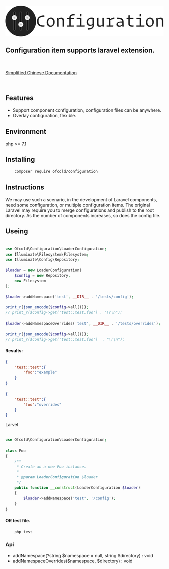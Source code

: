 <p align="center"><img src="https://raw.githubusercontent.com/ofcold/configuration/1.0/config.svg?sanitize=true"></p>

Configuration item supports laravel extension.
------------------------

<br>
    <p>
        <a href="https://github.com/ofcold/configuration/blob/1.0/README_zh_CN.md">Simplified Chinese Documentation</a>
    </p>
<br>

## Features
 - Support component configuration, configuration files can be anywhere.
 - Overlay configuration, flexible.

## Environment
php >= 7.1

## Installing

```bash
    composer require ofcold/configuration
```

## Instructions
We may use such a scenario, in the development of Laravel components, need some configuration, or multiple configuration items. The original Laravel may require you to merge configurations and publish to the root directory.
As the number of components increases, so does the config file.

## Useing

```php

use Ofcold\Configuration\LoaderConfiguration;
use Illuminate\Filesystem\Filesystem;
use Illuminate\Config\Repository;

$loader = new LoaderConfiguration(
	$config = new Repository,
	new Filesystem
);

$loader->addNamespace('test', __DIR__ . '/tests/config');

print_r(json_encode($config->all()));
// print_r($config->get('test::test.foo') . "\r\n");

$loader->addNamespaceOverrides('test', __DIR__ . '/tests/overrides');

print_r(json_encode($config->all()));
// print_r($config->get('test::test.foo')  . "\r\n");

```

#### Results:
```json
{
	"test::test":{
		"foo":"example"
	}
}

{
	"test::test":{
		"foo":"overrides"
	}
}
```


Larvel
```php

use Ofcold\Configuration\LoaderConfiguration;

class Foo
{
	/**
	 * Create an a new Foo instance.
	 *
	 * @param LoaderConfiguration $loader
	 */
	public function __construct(LoaderConfiguration $loader)
	{
		$loader->addNamespace('test', '/config');
	}
}
```

#### OR test file.
```bash
    php test
```

### Api
 - addNamespace(?string $namespace = null, string $directory) : void
 - addNamespaceOverrides($namespace, $directory) : void